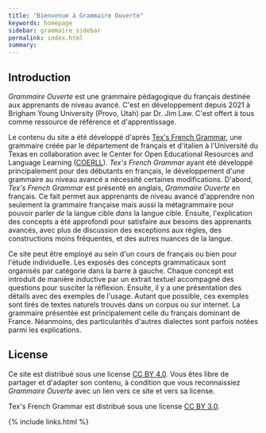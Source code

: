 ```yaml
---
title: "Bienvenue à Grammaire Ouverte"
keywords: homepage
sidebar: grammaire_sidebar
permalink: index.html
summary: 
---
```


## Introduction

*Grammaire Ouverte* est une grammaire pédagogique du français destinée aux apprenants de niveau avancé. C'est en développement depuis 2021 à Brigham Young University (Provo, Utah) par Dr. Jim Law. C'est offert à tous comme ressource de référence et d'apprentissage.

Le contenu du site a été développé d'après [Tex's French Grammar](https://www.laits.utexas.edu/tex/), une grammaire créée par le département de français et d'italien à l'Université du Texas en collaboration avec le Center for Open Educational Resources and Language Learning ([COERLL](https://www.coerll.utexas.edu/coerll/)). *Tex's French Grammar* ayant été développé principalement pour des débutants en français, le développement d'une grammaire au niveau avancé a nécessité certaines modifications. D'abord, *Tex's French Grammar* est présenté en anglais, *Grammaire Ouverte* en français. Ce fait permet aux apprenants de niveau avancé d'apprendre non seulement la grammaire française mais aussi la métagrammaire pour pouvoir parler *de* la langue cible *dans* la langue cible. Ensuite, l'explication des concepts a été approfondi pour satisfaire aux besoins des apprenants avancés, avec plus de discussion des exceptions aux règles, des constructions moins fréquentes, et des autres nuances de la langue.

Ce site peut être employé au sein d'un cours de français ou bien pour l'étude individuelle. Les exposés des concepts grammaticaux sont organisés par catégorie dans la barre à gauche. Chaque concept est introduit de manière inductive par un extrait textuel accompagné des questions pour susciter la réflexion. Ensuite, il y a une présentation des détails avec des exemples de l'usage. Autant que possible, ces exemples sont tirés de textes naturels trouvés dans un corpus ou sur internet. La grammaire présentée est principalement celle du français dominant de France. Néanmoins, des particularités d'autres dialectes sont parfois notées parmi les explications.

## License

Ce site est distribué sous une license [CC BY 4.0](https://creativecommons.org/licenses/by/4.0/). Vous êtes libre de partager et d'adapter son contenu, à condition que vous reconnaissiez *Grammaire Ouverte* avec un lien vers ce site et vers sa license.

Tex's French Grammar est distribué sous une license [CC BY 3.0](https://creativecommons.org/licenses/by/3.0/).

{% include links.html %}